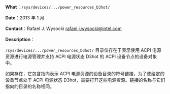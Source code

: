 **What**：`/sys/devices/.../power_resources_D3hot/`

**Date**：2013 年 1 月

**Contact**：Rafael J. Wysocki <rafael.j.wysocki@intel.com>

**Description**：

`/sys/devices/.../power_resources_D3hot/` 目录仅存在于表示使用 ACPI 电源资源进行电源管理并支持 ACPI 电源状态 D3hot 的 ACPI 设备节点的设备对象中。

如果存在，它包含指向表示 ACPI 电源资源的设备目录的符号链接，为了使给定的设备节点处于 ACPI 电源状态 D3hot，需要打开这些电源资源。链接的名称与它们指向的目录的名称相同。 